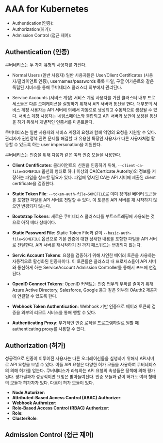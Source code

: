 # AAA for Kubernetes

* Authentication(인증): 
* Authorization(허가):
* Admission Control (접근 제어): 

## Authentication (인증)

쿠버네티스는 두 가지 유형의 사용자를 가진다.

* Normal Users (일반 사용자)
일반 사용자들은 User/Client Certificates (사용자/클라이언트 인증), usernames/passwords 목록 파일, 구글 어카운트와 같은 
독립된 서비스를 통해 쿠버네티스 클러스터 외부에서 관리된다. 

* Service Accounts (서비스 계정)
서비스 계정 사용자를 가진 클러스터 내부 프로세스들은 다른 오퍼레이션을 실행하기 위해서 API 서버와 통신을 한다. 대부분의 
서비스 계정 사용자는 API 서버에 의해서 자동으로 생성되고 수동적으로 생성될 수 있다. 서비스 계청 사용자는 네임스페이스와 결합되고
API 서버와 보안이 보장된 통신을 하기 위해서 개별적인 인증서를 마운트한다.

쿠버네티스는 일반 사용자와 서비스 계정의 요청과 함께 익명의 요청을 지원할 수 있다. 
관리자가 권한정책 관련 문제를 해결할 때 유용한 특징인 사용자가 다른 사용자처럼 활동할 수 있도록 하는
user impersonation을 지원한다. 

쿠버네티스는 인증을 위해 다음과 같은 여러 인증 모듈을 사용한다. 

* **Client Centificates**: 클라이언트의 신원을 인증하기 위해, ```--client-ca-file=SOMEFILE``` 옵션의 형태로 
하나 이상의 CA(Certicate Autority)의 정보를 저장하는 파일을 참조할 필요가 있다. 파일에 명시된 CA는 API 서버에 제출된
client certificate을 검증한다. 

* **Static Token File**: ```--token-auth-file=SOMEFILE```로 이미 정의된 베어러 토큰들을 포함한 파일을 API 서버로 전달할 수 있다.
이 토큰은 API 서버를 재 시작하지 않으면 변경되지 않는다. 

* **Bootstrap Tokens**: 새로운 쿠버네티스 클러스터를 부트스트래핑에 사용되는 것으로 아직 베타 상태이다.

* **Static Password File**: Static Token File과 같이 ```--basic-auth-file=SOMEFILE``` 옵션으로 기본 인증에 대한 상새한 내용을
포함한 파일을 API 서버로 전달한다. API 서버를 재시작하기 전 까지 패스워드는 변경되지 않는다.

* **Servic Account Tokens**: 요청을 검증하기 위해 사인한 베어러 토큰을 사용하는 자동적으로 활성화된 인증자이다.
이 토큰들은 클러스터 내 프로세스들이 API 서버와 통신하게 하는 ServiceAccount Admission Controller를 통해서 포드에 연결된다. 

* **OpenID Connect Tokens**: OpenID 커넥트는 인증 업무의 부하를 줄이기 위해  
Azure Active Directory, Salesforce, Google 등과 같은 외부의 OAuth2 제공자에 연결할 수 있도록 한다. 

* **Webhook Token Authentication**: Webhook 기반 인증으로 베어러 토큰의 검증을 외부의 리모트 서비스를 통해 행할 수 있다. 

* **Authenticating Proxy**: 부가적인 인증 로직을 프로그램하길르 원할 때  authenticating proxy를 사용할 수 있다. 

## Authorization (허가)

성공적으로 인증이 이루어진 사용자는 다른 오퍼레이션들을 실행하기 위해서 API서버로 API 요청을 보낼 수 있다. 이들 API 요청은 다양한 
허가 모듈을 사용하여 쿠버네티스의 의해 허가를 얻는다. 쿠버네티스가 라뷰하는 API 요청의 속성들은 정책에 의해 평가된다. 평가결과가 성공적이면 
요청은 받아들여진다. 인증 모듈과 같이 허가도 여러 형태의 모듈과 허가자가 있다.
다음이 허가 모듈이 있다.

* **Node Autorizer**:
* **Attributed-Based Access Control (ABAC) Authorizer**: 
* **Webhook Authroizer**:
* **Role-Based Access Control (RBAC) Authorizer**:
* **Role**:
* **ClusterRole**:

## Admission Control (접근 제어)


